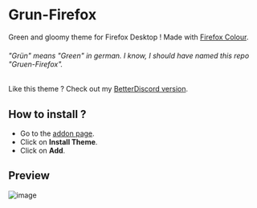 # Grun-Firefox
 Green and gloomy theme for Firefox Desktop ! Made with [Firefox Colour](https://color.firefox.com/ "Firefox Colour").
 
  ###### "Grün" means "Green" in german. I know, I should have named this repo "Gru*e*n-Firefox".

Like this theme ? Check out my [BetterDiscord version](https://github.com/Shad0w-57/Grun-BetterDiscord "Shad0w-57/Grun-BetterDiscord: BetterDiscord theme").

## How to install ?
* Go to the [addon page](https://addons.mozilla.org/en-GB/firefox/addon/grun-dark/ "Grün download page").
* Click on **Install Theme**.
* Click on **Add**.

## Preview
![image](https://addons.mozilla.org/user-media/version-previews/full/3922/3922355.svg?modified=1668622635)

